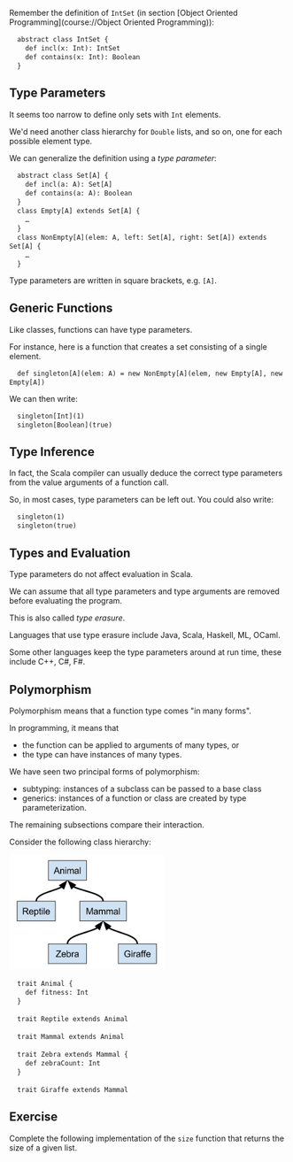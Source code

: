 
Remember the definition of `IntSet` (in section [Object Oriented Programming](course://Object Oriented Programming)):

      abstract class IntSet {
        def incl(x: Int): IntSet
        def contains(x: Int): Boolean
      }

## Type Parameters

It seems too narrow to define only sets with `Int` elements.

We'd need another class hierarchy for `Double` lists, and so on,
one for each possible element type.

We can generalize the definition using a *type parameter*:

      abstract class Set[A] {
        def incl(a: A): Set[A]
        def contains(a: A): Boolean
      }
      class Empty[A] extends Set[A] {
        …
      }
      class NonEmpty[A](elem: A, left: Set[A], right: Set[A]) extends Set[A] {
        …
      }

Type parameters are written in square brackets, e.g. `[A]`.

## Generic Functions

Like classes, functions can have type parameters.

For instance, here is a function that creates a set consisting of a single element.

      def singleton[A](elem: A) = new NonEmpty[A](elem, new Empty[A], new Empty[A])

We can then write:

      singleton[Int](1)
      singleton[Boolean](true)

## Type Inference 

In fact, the Scala compiler can usually deduce the correct type
parameters from the value arguments of a function call.

So, in most cases, type parameters can be left out. You could also write:

      singleton(1)
      singleton(true)

## Types and Evaluation

Type parameters do not affect evaluation in Scala.

We can assume that all type parameters and type arguments are removed
before evaluating the program.

This is also called *type erasure*.

Languages that use type erasure include Java, Scala, Haskell, ML, OCaml.

Some other languages keep the type parameters around at run time, these include C++, C#, F#.

## Polymorphism 

Polymorphism means that a function type comes "in many forms".

In programming, it means that

 - the function can be applied to arguments of many types, or
 - the type can have instances of many types.

We have seen two principal forms of polymorphism:

 - subtyping: instances of a subclass can be passed to a base class
 - generics: instances of a function or class are created by type parameterization.

The remaining subsections compare their interaction.

Consider the following class hierarchy:

<img src="./animals.svg" style="max-width: 20em;" />

      trait Animal {
        def fitness: Int
      }
    
      trait Reptile extends Animal
    
      trait Mammal extends Animal
    
      trait Zebra extends Mammal {
        def zebraCount: Int
      }
    
      trait Giraffe extends Mammal


## Exercise 

Complete the following implementation of the `size` function that returns
the size of a given list.
